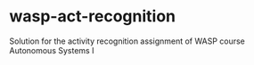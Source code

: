 # wasp-act-recognition
Solution for the activity recognition  assignment of WASP course Autonomous Systems I
